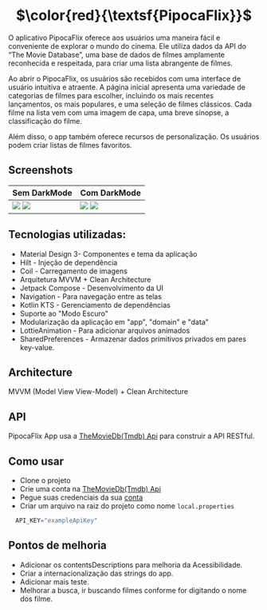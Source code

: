 </p>
<h1 align="center">$\color{red}{\textsf{PipocaFlix}}$</h1>
O aplicativo PipocaFlix oferece aos usuários uma maneira fácil e conveniente de explorar o mundo do cinema. Ele utiliza dados da API do “The Movie Database”, uma base de dados de filmes amplamente reconhecida e respeitada, para criar uma lista abrangente de filmes.

Ao abrir o PipocaFlix, os usuários são recebidos com uma interface de usuário intuitiva e atraente. A página inicial apresenta uma variedade de categorias de filmes para escolher, incluindo os mais recentes lançamentos, os mais populares, e uma seleção de filmes clássicos. Cada filme na lista vem com uma imagem de capa, uma breve sinopse, a classificação do filme.

Além disso, o app também oferece recursos de personalização. Os usuários podem criar listas de filmes favoritos.

## Screenshots

Sem DarkMode  | Com DarkMode 
------------- | -------------
<img src="https://github.com/Rblemer/PipocaFlix/assets/81179721/de75d34e-fe48-4943-90ea-4c0fae88c4af"/> <img src="https://github.com/Rblemer/PipocaFlix/assets/81179721/6e9f4be4-b2f3-43a7-a27b-69f3a9f7ff62"/>|<img src="https://github.com/Rblemer/PipocaFlix/assets/81179721/2155761f-9195-499d-9ef6-db802d60e202"/> <img src="https://github.com/Rblemer/PipocaFlix/assets/81179721/c49e2e6b-eabf-45e9-9cbf-814a785ec1a8"/>  


## Tecnologias utilizadas:

- Material Design 3- Componentes e tema da aplicação
- Hilt - Injeção de dependência
- Coil - Carregamento de imagens
- Arquitetura MVVM + Clean Architecture
- Jetpack Compose - Desenvolvimento da UI
- Navigation - Para navegação entre as telas
- Kotlin KTS - Gerenciamento de dependências
- Suporte ao "Modo Escuro"
- Modularização da aplicação em "app", "domain" e "data"
- LottieAnimation - Para adicionar arquivos animados
- SharedPreferences - Armazenar dados primitivos privados em pares key-value.

## Architecture

MVVM (Model View View-Model) + Clean Architecture

## API

PipocaFlix App usa a [TheMovieDb(Tmdb) Api](https://developers.themoviedb.org/3) para construir a API RESTful.

## Como usar
- Clone o projeto
- Crie uma conta na [TheMovieDb(Tmdb) Api](https://developers.themoviedb.org/3)
- Pegue suas credenciais da sua [conta](https://www.themoviedb.org/settings/account)
- Criar um arquivo na raiz do projeto como nome `local.properties`
```kotlin
  API_KEY="exampleApiKey"
```

## Pontos de melhoria
- Adicionar os contentsDescriptions para melhoria da Acessibilidade. 
- Criar a internacionalização das strings do app.
- Adicionar mais teste.
- Melhorar a busca, ir buscando filmes conforme for digitando o nome dos filme.
